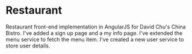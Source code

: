 # Restaurant

Restaurant front-end implementation in AngularJS for David Chu's China Bistro. I've added a sign up page and a my info page. I've extended the menu service to fetch the menu item. I've created a new user service to store user details.